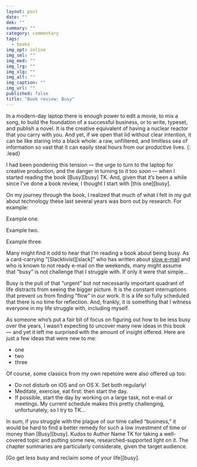 ```yaml
---
layout: post
date: ""
dek: ""
summary: ""
category: commentary
tags: 
  - books
img_opt: inline
img_sml: ""
img_med: ""
img_lrg: ""
img_xlg: ""
img_alt: ""
img_caption: ""
img_url: ""
published: false
title: "Book review: Busy"
---
```


In a modern-day laptop there is enough power to edit a movie, to mix a song, to build the foundation of a successful business, or to write, typeset, and publish a novel. It is the creative equivalent of having a nuclear reactor that you carry with you. And yet, if we open that lid without clear intention, it can be like staring into a black whole: a raw, unfiltered, and limitless sea of information so vast that it can easily steal hours from our productive lives.
{: .lead}

I had been pondering this tension — the urge to turn to the laptop for creative production, and the danger in turning to it too soon — when I started reading the book [Busy][busy] TK. And, given that it’s been a while since I’ve done a book review, I thought I start with [this one][busy].

On my journey through the book, I realized that much of what I felt in my gut about technology these last several years was born out by research. For example:

Example one.

Example two.

Example three.

Many might find it odd to hear that I’m reading a book about being busy. As a card-carrying “[Slacktivist][slack]” who has written about [slow e-mail](TK) and who is known to not ready e-mail on the weekends, many might assume that “busy” is not challenge that I struggle with. If only it were that simple…

Busy is the pull of that “urgent” but not necessarily important quadrant of life distracts from seeing the bigger picture. It is the constant interruptions that prevent us from finding “flow” in our work. It is a life so fully scheduled that there is no time for reflection. And, frankly, it is something that I witness everyone in my life struggle with, including myself.

As someone who’s put a fair bit of focus on figuring out how to be less busy over the years, I wasn’t expecting to uncover many new ideas in this book — and yet it left me surprised with the amount of insight offered. Here are just a few ideas that were new to me:

* one
* two
* three

Of course, some classics from my own repetoire were also offered up too:

* Do not disturb on iOS and on OS X. Set both regularly! 
* Meditate, exercise, eat first: then start the day.
* If possible, start the day by working on a large task, not e-mail or meetings. My current schedule makes this pretty challenging, unfortunately, so I try to TK…

In sum, if you struggle with the plague of our time called “business,” it would be hard to find a better remedy for such a low investment of time or money than [Busy][busy]. Kudos to Author Name TK for taking a well-covered topic and putting some new, researched-supported light on it. The chapter summaries are particularly considerate, given the target audience.

[Go get less busy and reclaim some of your life][busy].